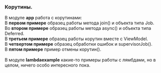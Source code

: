 <h3>Корутины.</H3>
В модуле <b>app</b> работа с корутинами: <br>
В <b>первом примере</b> образец работы метода join() и объекта типа Job. <br>
Во <b>втором примере</b> образец работы метода async() и объекта типа Deferred. <br>
В <b>третьем примере</b> образец работы корутин вместе с ViewModel. <br>
В <b>четвертом примере</b> образец обработки ошибок и supervisorJob(). <br>
В <b>пятом примере</b> пример отмены корутин(). <br>
<br>
В модуле <b>lambdaexample</b> какие-то примеры работы с лямбдами, но в целом, ничего особо интересного пока.
